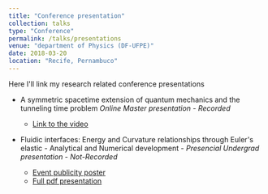```yaml
---
title: "Conference presentation"
collection: talks
type: "Conference"
permalink: /talks/presentations
venue: "department of Physics (DF-UFPE)"
date: 2018-03-20
location: "Recife, Pernambuco"
---
```



Here I'll link my research related conference presentations

  * A symmetric spacetime extension of quantum mechanics and the tunneling time problem *Online Master presentation - Recorded*
    * [Link to the video](https://youtu.be/X2jTDtR0kKk)

  * Fluidic interfaces: Energy and Curvature relationships through Euler's elastic - Analytical and Numerical development - *Presencial Undergrad presentation - Not-Recorded*
    * [Event publicity poster](https://www.facebook.com/dadfufpe/photos/2027476990910303)
    * [Full pdf presentation](https://github.com/REsteche/REsteche.github.io/blob/master/images/Apresenta%C3%A7%C3%A3o_coloquio_jr.pdf)
